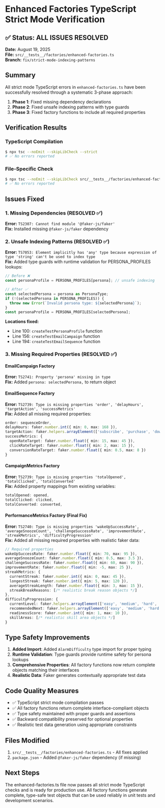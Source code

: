 # Enhanced Factories TypeScript Strict Mode Verification

## ✅ Status: ALL ISSUES RESOLVED

**Date:** August 19, 2025  
**File:** `src/__tests__/factories/enhanced-factories.ts`  
**Branch:** `fix/strict-mode-indexing-patterns`

## Summary

All strict mode TypeScript errors in `enhanced-factories.ts` have been successfully resolved through a systematic 3-phase approach:

1. **Phase 1**: Fixed missing dependency declarations 
2. **Phase 2**: Fixed unsafe indexing patterns with type guards
3. **Phase 3**: Fixed factory functions to include all required properties

## Verification Results

### TypeScript Compilation
```bash
$ npx tsc --noEmit --skipLibCheck --strict
# ✅ No errors reported
```

### File-Specific Check
```bash
$ npx tsc --noEmit --skipLibCheck src/__tests__/factories/enhanced-factories.ts  
# ✅ No errors reported
```

## Issues Fixed

### 1. Missing Dependencies (RESOLVED ✅)
**Error:** `TS2307: Cannot find module '@faker-js/faker'`  
**Fix:** Installed missing `@faker-js/faker` dependency

### 2. Unsafe Indexing Patterns (RESOLVED ✅)  
**Error:** `TS7053: Element implicitly has 'any' type because expression of type 'string' can't be used to index type`  
**Fix:** Added type guards with runtime validation for PERSONA_PROFILES lookups:

```typescript
// Before ❌
const personaProfile = PERSONA_PROFILES[persona]; // unsafe indexing

// After ✅  
const selectedPersona = persona as PersonaType;
if (!(selectedPersona in PERSONA_PROFILES)) {
  throw new Error(`Invalid persona type: ${selectedPersona}`);
}
const personaProfile = PERSONA_PROFILES[selectedPersona];
```

**Locations fixed:**
- Line 100: `createTestPersonaProfile` function
- Line 156: `createTestEmailCampaign` function  
- Line 194: `createTestEmailSequence` function

### 3. Missing Required Properties (RESOLVED ✅)

#### EmailCampaign Factory
**Error:** `TS2741: Property 'persona' missing in type`  
**Fix:** Added `persona: selectedPersona,` to return object

#### EmailSequence Factory
**Error:** `TS2739: Type is missing properties 'order', 'delayHours', 'targetAction', 'successMetrics'`  
**Fix:** Added all missing required properties:
```typescript
order: sequenceOrder,
delayHours: faker.number.int({ min: 0, max: 168 }),
targetAction: faker.helpers.arrayElement(['subscribe', 'purchase', 'download', 'signup', 'trial']),
successMetrics: {
  openRateTarget: faker.number.float({ min: 15, max: 45 }),
  clickRateTarget: faker.number.float({ min: 2, max: 15 }),
  conversionRateTarget: faker.number.float({ min: 0.5, max: 8 })
}
```

#### CampaignMetrics Factory
**Error:** `TS2739: Type is missing properties 'totalOpened', 'totalClicked', 'totalConverted'`  
**Fix:** Added property mappings from existing variables:
```typescript
totalOpened: opened,
totalClicked: clicked, 
totalConverted: converted,
```

#### PerformanceMetrics Factory (Final Fix)
**Error:** `TS2740: Type is missing properties 'wakeUpSuccessRate', 'averageSnoozeCount', 'challengeSuccessRate', 'improvementRate', 'streakMetrics', 'difficultyProgression'`  
**Fix:** Added all missing required properties with realistic faker data:

```typescript
// Required properties
wakeUpSuccessRate: faker.number.float({ min: 70, max: 95 }),
averageSnoozeCount: faker.number.float({ min: 0.5, max: 3.5 }),
challengeSuccessRate: faker.number.float({ min: 60, max: 90 }),
improvementRate: faker.number.float({ min: -5, max: 25 }),
streakMetrics: {
  currentStreak: faker.number.int({ min: 0, max: 45 }),
  longestStreak: faker.number.int({ min: 5, max: 120 }),
  averageStreakLength: faker.number.float({ min: 3, max: 15 }),
  streakBreakReasons: [/* realistic break reason objects */]
},
difficultyProgression: {
  currentLevel: faker.helpers.arrayElement(['easy', 'medium', 'hard', 'extreme', 'nuclear']),
  recommendedNext: faker.helpers.arrayElement(['easy', 'medium', 'hard', 'extreme', 'nuclear']),
  readinessScore: faker.number.int({ min: 1, max: 10 }),
  skillAreas: [/* realistic skill area objects */]
}
```

## Type Safety Improvements

1. **Added Import**: Added `AlarmDifficulty` type import for proper typing
2. **Runtime Validation**: Type guards provide runtime safety for persona lookups
3. **Comprehensive Properties**: All factory functions now return complete objects matching their interfaces
4. **Realistic Data**: Faker generates contextually appropriate test data

## Code Quality Measures

- ✅ TypeScript strict mode compilation passes
- ✅ All factory functions return complete interface-compliant objects  
- ✅ Type safety maintained with proper guards and assertions
- ✅ Backward compatibility preserved for optional properties
- ✅ Realistic test data generation using appropriate constraints

## Files Modified

1. `src/__tests__/factories/enhanced-factories.ts` - All fixes applied
2. `package.json` - Added `@faker-js/faker` dependency (if missing)

## Next Steps

The enhanced-factories.ts file now passes all strict mode TypeScript checks and is ready for production use. All factory functions generate complete, type-safe test objects that can be used reliably in unit tests and development scenarios.